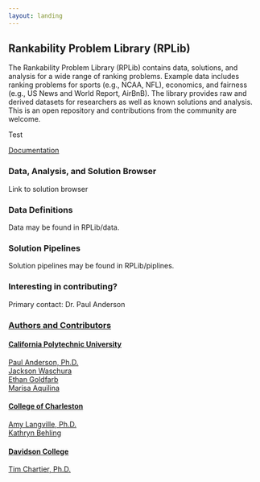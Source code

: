 ```yaml
---
layout: landing
---
```


## Rankability Problem Library (RPLib)

The Rankability Problem Library (RPLib) contains data, solutions, and analysis for a wide range of ranking problems. Example data includes ranking problems for sports (e.g., NCAA, NFL), economics, and fairness (e.g., US News and World Report, AirBnB). The library provides raw and derived datasets for researchers as well as known solutions and analysis. This is an open repository and contributions from the community are welcome. 

Test

[Documentation](doc_root.md)<br/>

### Data, Analysis, and Solution Browser
Link to solution browser

### Data Definitions
Data may be found in RPLib/data.

### Solution Pipelines
Solution pipelines may be found in RPLib/piplines.

### Interesting in contributing?
Primary contact: Dr. Paul Anderson <a href="mailto:pander14@calpoly.edu">
  
### Authors and Contributors
#### California Polytechnic University
Paul Anderson, Ph.D.<br/>
Jackson Waschura<br/>
Ethan Goldfarb<br/>
Marisa Aquilina

#### College of Charleston
Amy Langville, Ph.D.<br/>
Kathryn Behling

#### Davidson College
Tim Chartier, Ph.D.
